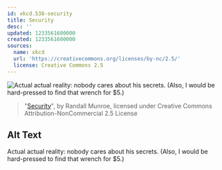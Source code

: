 ```yaml
---
id: xkcd.538-security
title: Security
desc: ''
updated: 1233561600000
created: 1233561600000
sources:
  name: xkcd
  url: 'https://creativecommons.org/licenses/by-nc/2.5/'
  license: Creative Commons 2.5
---
```

![Actual actual reality: nobody cares about his secrets.  (Also, I would be hard-pressed to find that wrench for $5.)](https://imgs.xkcd.com/comics/security.png)
> "[Security](https://xkcd.com/538/)", by Randall Munroe, licensed under Creative Commons Attribution-NonCommercial 2.5 License

## Alt Text
Actual actual reality: nobody cares about his secrets.  (Also, I would be hard-pressed to find that wrench for $5.)
